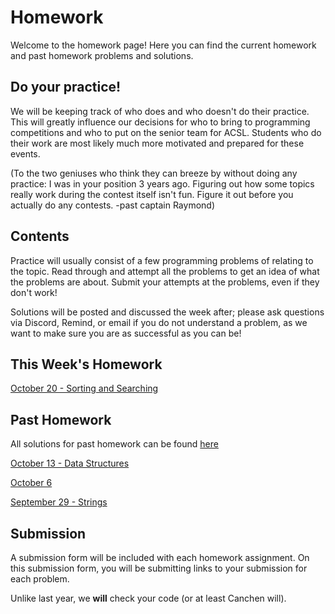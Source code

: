 # Homework

Welcome to the homework page! Here you can find the current homework and past homework problems and solutions.

## Do your practice!

We will be keeping track of who does and who doesn't do their practice. This will greatly influence our decisions
for who to bring to programming competitions and who to put on the senior team for ACSL. Students who
do their work are most likely much more motivated and prepared for these events.

(To the two geniuses who think they can breeze by without doing any practice: I was in your position 3 years ago. Figuring out how
some topics really work during the contest itself isn't fun. Figure it out before you actually do any contests. -past captain Raymond)

## Contents

Practice will usually consist of a few programming problems of relating to the topic. Read through and attempt all the problems to get an idea of what the problems are about. Submit your attempts at the problems, even if they don't work!

Solutions will be posted and discussed the week after; please ask questions via Discord, Remind, or email if you do not understand a problem, as we want to make sure you are as successful as you can be!

## This Week's Homework


<a href="https://forms.gle/Vjm53LSbdyu5U1cb8" target="_blank" rel="noopener noreferrer">October 20 - Sorting and Searching</a>


## Past Homework

All solutions for past homework can be found <a href="https://github.com/NVComputing/ComputingSolutions" target="_blank" rel="noopener noreferrer">here</a>

<a href="https://forms.gle/L2PcDQeLEx34rQxGA" target="_blank" rel="noopener noreferrer">October 13 - Data Structures</a>

<a href="https://forms.gle/nRQ3QRMgWaUHTc417" target="_blank" rel="noopener noreferrer">October 6</a>

<a href="https://forms.gle/Xi8bX68KzF9ZhjfD8" target="_blank" rel="noopener noreferrer">September 29 - Strings</a>


<!-- <a href="https://docs.google.com/document/d/1XAslqYWbEBvU_9ekrBwuPo6vHQiBYQUOiXNs5Qbt7kU/edit?usp=sharing" target="_blank" rel="noopener noreferrer">February 24- LISP</a> -
<a href="https://forms.gle/WqmvnCBwP5eT19a6A" target="_blank" rel="noopener noreferrer">Submit here</a> -
<a href="https://docs.google.com/document/d/1FpZOCPOEGTrg7tKz-hrH1UwNL4BAGFmUbrsVZsnOA8c/edit?usp=sharing" target="_blank" rel="noopener noreferrer">Solutions</a> -->

## Submission

A submission form will be included with each homework assignment. On this submission form, you will be submitting links to your submission for each problem.

Unlike last year, we **will** check your code (or at least Canchen will).
